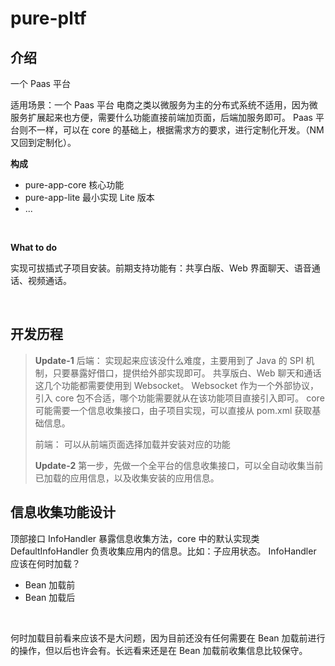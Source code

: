 # pure-pltf

## 介绍
一个 Paas 平台

适用场景：一个 Paas 平台
电商之类以微服务为主的分布式系统不适用，因为微服务扩展起来也方便，需要什么功能直接前端加页面，后端加服务即可。
Paas 平台则不一样，可以在 core 的基础上，根据需求方的要求，进行定制化开发。（NM 又回到定制化）。

**构成**
- pure-app-core 核心功能
- pure-app-lite 最小实现 Lite 版本
- ...

<br>

**What to do**

实现可拔插式子项目安装。前期支持功能有：共享白版、Web 界面聊天、语音通话、视频通话。

<br>

## 开发历程
> **Update-1**
> 后端：
> 实现起来应该没什么难度，主要用到了 Java 的 SPI 机制，只要暴露好借口，提供给外部实现即可。
> 共享版白、Web 聊天和通话这几个功能都需要使用到 Websocket。 Websocket 作为一个外部协议，引入 core 包不合适，哪个功能需要就从在该功能项目直接引入即可。
> core 可能需要一个信息收集接口，由子项目实现，可以直接从 pom.xml 获取基础信息。
> 
> 前端：
> 可以从前端页面选择加载并安装对应的功能
> 
> **Update-2**
> 第一步，先做一个全平台的信息收集接口，可以全自动收集当前已加载的应用信息，以及收集安装的应用信息。


## 信息收集功能设计
顶部接口 InfoHandler 暴露信息收集方法，core 中的默认实现类 DefaultInfoHandler 负责收集应用内的信息。比如：子应用状态。
InfoHandler 应该在何时加载？
* Bean 加载前
* Bean 加载后

<br>

何时加载目前看来应该不是大问题，因为目前还没有任何需要在 Bean 加载前进行的操作，但以后也许会有。长远看来还是在 Bean 加载前收集信息比较保守。
